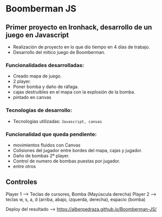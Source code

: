 # Boomberman JS

## Primer proyecto en Ironhack, desarrollo de un juego en Javascript
* Realización de proyecto en lo que dio tiempo en 4 días de trabajo.
* Desarrollo del mítico juego de Boomberman.

### Funcionalidades desarrolladas:
- Creado mapa de juego.
- 2 player.
- Poner bomba y daño de ráfaga.
- cajas destruibles en el mapa con la explosión de la bomba.
- pintado en canvas


### Tecnologías de desarrollo:
* Tecnologías utilizadas: `Javascript, canvas`

### Funcionalidad que queda pendiente:
- movimientos fluidos con Canvas
- Colisiones del jugador entre bordes del mapa, cajas y jugador.
- Daño de bombas 2º player.
- Control de numero de bombas puestas por jugador.
- entre otros

## Controles
Player 1 --> Teclas de cursores, Bomba (Mayúscula derecha)
Player 2 --> teclas w, s, a, d (arriba, abajo, izquerda, derecha), espacio (bomba)



Deploy del resultado --> https://alberpedraza.github.io/Boomberman-JS/
